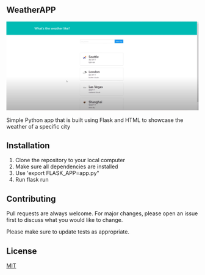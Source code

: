 ## WeatherAPP

![Weather App Example](./images/Example.JPG)

Simple Python app that is built using Flask and HTML to showcase the weather of a specific city

## Installation

1. Clone the repository to your local computer 
2. Make sure all dependencies are installed
3. Use 'export FLASK_APP=app.py"
4. Run flask run

## Contributing
Pull requests are always welcome. For major changes, please open an issue first to discuss what you would like to change.

Please make sure to update tests as appropriate.

## License
[MIT](https://choosealicense.com/licenses/mit/)